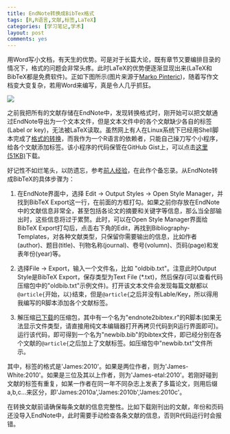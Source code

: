 ```yaml
---
title: EndNote转换成BibTex格式
tags: [R,R语言,文献,标签,LaTeX]
categories: [学习笔记,学术]
layout: post
comments: yes
---
```


用Word写小文档，有天生的优势。可是对于长篇大论，既有章节又要编排目录的情况下，格式的问题会非常头疼。此时LaTeX的优势便逐渐显现出来(LaTeX和BibTeX都是免费软件)。正如下图所示(图片来源于[Marko Pinteric](http://www.pinteric.com/))，随着写作文档变大变复杂，若用Word来编写，真是令人几乎抓狂。

![](http://sixf.org/files/images/2014/03/word-latex.gif)

之前我把所有的文献存储在EndNote中，发现转换格式时，刚开始可以把文献通过EndNote导出为一个文本文件，但是文本文件中的各个文献缺少各自的标签(Label or key)，无法被LaTeX读取。虽然网上有人在Linux系统下已经用Shell脚本完成了[格式的转换](http://blog.sciencenet.cn/blog-47991-537062.html)，而我作为一个R语言的依赖者，只能自己操刀写个小程序，给各个文献添加标签。该小程序的代码保管在GitHub Gist上，可以点击[这里(51KB)](https://gist.github.com/sixf/9826050/download)下载。

好记性不如烂笔头，以防遗忘，参考[前人经验](http://blog.sciencenet.cn/blog-47991-537062.html)，在此作个备忘录。从EndNote转成BibTeX的具体步骤为：

1.	在EndNote界面中，选择 Edit -> Output Styles -> Open Style Manager，并找到BibTeX Export这一行，在前面的方框打勾。如果之前你存放在EndNote中的文献信息非常全，甚至包括各论文的摘要和关键字等信息，那么当全部输出时，这些信息将过于累赘。此时，可以在Open Style Manager界面给BibTeX Export打勾后，点击右下角的Edit，再找到Bibliography-Templates，对各种文献类型，只保留你需要输出的信息，比如作者(author)、题目(title)、刊物名称(journal)、卷号(volumn)、页码(page)和发表年份(year)等。

2.	选择File -> Export，输入一个文件名，比如 "oldbib.txt"。注意此时Output Style是BibTeX Export，保存类型为Text File (\*.txt)，然后保存(可以查看代码压缩包中的"oldbib.txt"示例文件)。打开该文本文件会发现每篇文献都以`@article{`开始，以`}`结束，但是`@article{`之后并没有Lable/Key，所以得用我编写的R脚本添加各个文献标签。
	
3.	解压缩[已下载](https://gist.github.com/sixf/9826050/download)的压缩包，其中有一个名为"endnote2bibtex.r"的R脚本(如果无法显示文件类型，请直接用纯文本编辑器打开再拷贝代码到R运行界面即可)。运行该代码，即可得到一个名为"newbib.bib"的bibtex文件，即已经分别在各个文献的`@article{`之后加上了文献标签。如压缩包中"newbib.txt"文件所示。

其中，标签的格式是'James:2010'。如果是两位作者，则为'James-White:2010'。如果是三位及其以上作者，则为'James-etal:2010'。若刚好碰到文献的标签有重复，如某一作者在同一年不同杂志上发表了多篇论文，则用后缀a,b,c...来区分，即'James:2010a','James:2010b','James:2010c'。

在转换文献前请确保每条文献的信息完整性。比如下载刚刊出的文献，年份和页码还没导入EndNote中，此时需要手动检查各条文献的信息，否则R代码运行时会报错。